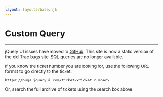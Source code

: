 ```yaml
---
layout: layouts/base.njk
---
```


# Custom Query

---

jQuery UI issues have moved to [GitHub](https://github.com/jquery/jquery-ui/issues). This site is now a static version of the old Trac bugs site. SQL queries are no longer available.

If you know the ticket number you are looking for, use the following URL format to go directly to the ticket:

`https://bugs.jqueryui.com/ticket/<ticket number>`

Or, search the full archive of tickets using the search box above.
